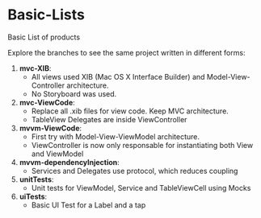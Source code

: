 # Basic-Lists
Basic List of products

Explore the branches to see the same project written in different forms:

1. **mvc-XIB**:  
   * All views used XIB (Mac OS X Interface Builder) and Model-View-Controller architecture. 
   * No Storyboard was used.
2. **mvc-ViewCode**:  
    * Replace all .xib files for view code. Keep MVC architecture. 
    * TableView Delegates are inside ViewController
3. **mvvm-ViewCode**:  
    * First try with Model-View-ViewModel architecture. 
    * ViewController is now only responsable for instantiating both View and ViewModel
4. **mvvm-dependencyInjection**:  
    * Services and Delegates use protocol, which reduces coupling
5. **unitTests**:  
    * Unit tests for ViewModel, Service and TableViewCell using Mocks
6. **uiTests**:
    * Basic UI Test for a Label and a tap
